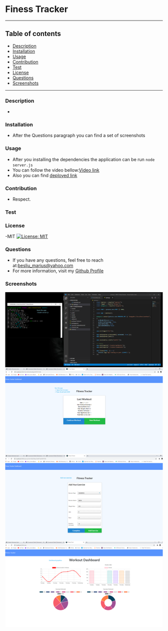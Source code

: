 # Finess Tracker
___
## Table of contents
* [Description](#Description)
* [Installation](#Installation)
* [Usage](#Usage)
* [Contribution](#Contribution)
* [Test](#Test)
* [License](#License)
* [Questions](#Questions)
* [Screenshots](#Screenshots)
___

### Description
- 

### Installation
- After the Questions paragraph you can find a set of screenshots

### Usage
- After you installing the dependencies the application can be run `node server.js`
- You can follow the video bellow:[Video link](https://drive.google.com/file/d/1H24pGDJpEtg3wJzY0qFw7eu0xVOK465d/view)
- Also you can find [deployed link](https://sheltered-lowlands-31694.herokuapp.com/?id=6024a48c61016a0015fe13ae)

### Contribution
- Respect.

### Test

### License
-MIT
[![License: MIT](https://img.shields.io/badge/License-MIT-yellow.svg)](https://opensource.org/licenses/MIT)

### Questions
- If you have any questions, feel free to reach at:[besliu_marius@yahoo.com](mailto:besliu_marius@yahoo.com) 
- For more information, visit my [Github Profile](https://github.com/Paul-Marius)

### Screenshots
![Optional Text](./public/assets/images/Start-the-app.png)
![Optional Text](./public/assets/images/Run-the-app.png)
![Optional Text](./public/assets/images/Add-new-exercise.png)
![Optional Text](./public/assets/images/Dashboard-graphics.png)